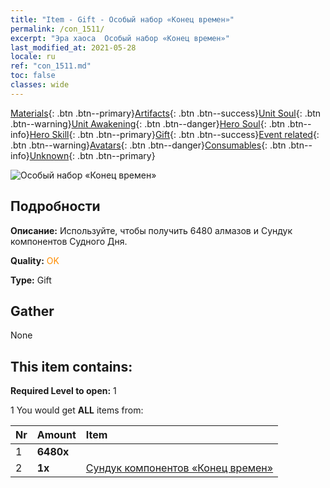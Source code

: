 ```yaml
---
title: "Item - Gift - Особый набор «Конец времен»"
permalink: /con_1511/
excerpt: "Эра хаоса  Особый набор «Конец времен»"
last_modified_at: 2021-05-28
locale: ru
ref: "con_1511.md"
toc: false
classes: wide
---
```

 [Materials](/ItemsRU/){: .btn .btn--primary}[Artifacts](/ItemsRU/Artifacts/){: .btn .btn--success}[Unit Soul](/ItemsRU/UnitSoul/){: .btn .btn--warning}[Unit Awakening](/ItemsRU/UnitAwakening/){: .btn .btn--danger}[Hero Soul](/ItemsRU/HeroSoul/){: .btn .btn--info}[Hero Skill](/ItemsRU/HeroSkill/){: .btn .btn--primary}[Gift](/ItemsRU/Gift/){: .btn .btn--success}[Event related](/ItemsRU/Events/){: .btn .btn--warning}[Avatars](/ItemsRU/Avatars/){: .btn .btn--danger}[Consumables](/ItemsRU/Consumables/){: .btn .btn--info}[Unknown](/ItemsRU/Unknown/){: .btn .btn--primary}

 ![Особый набор «Конец времен»](/images/t/i_907125.png)

## Подробности
 **Описание:** Используйте, чтобы получить 6480 алмазов и Сундук компонентов Судного Дня.

 **Quality:** <span style="color: #FF8C00">OK</span>

 **Type:** Gift

## Gather

  None

## This item contains:

 **Required Level to open:** 1

 1 You would get **ALL** items  from:

  | Nr | Amount |     Item    |
  |:---|:-------|:------------|
  | 1 |  **6480x** | <i class="fas fa-gem"/> |  | 
  | 2 |  **1x** | [Сундук компонентов «Конец времен»](/ItemsRU/con_1360/) |  | 
